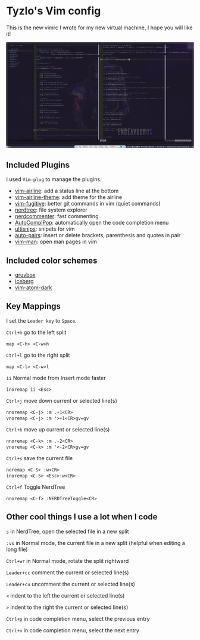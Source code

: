 # Tyzlo's Vim config
This is the new vimrc I wrote for my new virtual machine, I hope you will like it!

![](screenshot.png)

## Included Plugins
I used `Vim-plug` to manage the plugins. 

- [vim-airline](https://github.com/vim-airline/vim-airline): add a status line at the bottom
- [vim-airline-theme](https://github.com/vim-airline/vim-airline-themes): add theme for the airline
- [vim-fugitive](https://github.com/tpope/vim-fugitive): better git commands in vim (quiet commands)
- [nerdtree](https://github.com/preservim/nerdtree): file system explorer
- [nerdcommenter](https://github.com/preservim/nerdcommenter): fast commenting
- [AutoComplPop](https://github.com/vim-scripts/AutoComplPop): automatically open the code completion menu 
- [ultisnips](https://github.com/SirVer/ultisnips): snipets for vim
- [auto-pairs](https://github.com/jiangmiao/auto-pairs): insert or delete brackets, parenthesis and quotes in pair
- [vim-man](https://github.com/vim-utils/vim-man): open man pages in vim

## Included color schemes
- [gruvbox](https://github.com/morhetz/gruvbox)
- [iceberg](https://github.com/cocopon/iceberg.vim)
- [vim-atom-dark](https://github.com/gosukiwi/vim-atom-dark)

## Key Mappings
I set the `Leader key` to `Space`.

`Ctrl+h` go to the left split
```
map <C-h> <C-w>h 
```

`Ctrl+l` go to the right split
```
map <C-l> <C-w>l 
```

`ii` Normal mode from Insert mode faster
```
inoremap ii <Esc>
```

`Ctrl+j` move down current or selected line(s)
```
nnoremap <C-j> :m .+1<CR>
vnoremap <C-j> :m '>+1<CR>gv=gv
```

`Ctrl+k` move up current or selected line(s)
```
nnoremap <C-k> :m .-2<CR>
vnoremap <C-k> :m '<-2<CR>gv=gv
```

`Ctrl+s` save the current file
```
noremap <C-S> :w<CR>
inoremap <C-S> <Esc>:w<CR>
```

`Ctrl+f` Toggle NerdTree 
```
nnoremap <C-f> :NERDTreeToggle<CR>
```

## Other cool things I use a lot when I code
`s` in NerdTree, open the selected file in a new split

`:vs` in Normal mode, the current file in a new split (helpful when editing a long file)

`Ctrl+wr` in Normal mode, rotate the split rightward

`Leader+cc` comment the current or selected line(s)

`Leader+cu` uncomment the current or selected line(s)

`<` indent to the left the current or selected line(s)

`>` indent to the right the current or selected line(s)

`Ctrl+p` in code completion menu, select the previous entry

`Ctrl+n` in code completion menu, select the next entry
